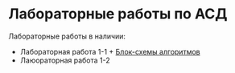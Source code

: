 # Лабораторные работы по АСД
Лабораторные работы в наличии:
- Лабораторная работа 1-1 + [Блок-схемы алгоритмов](https://lucid.app/documents#/dashboard?folder_id=home&browser=icon)
- Лаюораторная работа 1-2
